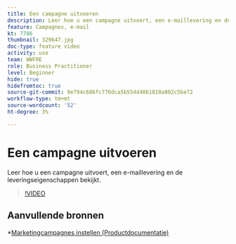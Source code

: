 ```yaml
---
title: Een campagne uitvoeren
description: Leer hoe u een campagne uitvoert, een e-maillevering en de leveringseigenschappen bekijkt.
feature: Campagnes, e-mail
kt: 7786
thumbnail: 329647.jpg
doc-type: feature video
activity: use
team: WWFRE
role: Business Practitioner
level: Beginner
hide: true
hidefromtoc: true
source-git-commit: 9e794c686fc776dca5b554d4861810a802c5be72
workflow-type: tm+mt
source-wordcount: '52'
ht-degree: 3%

---
```



# Een campagne uitvoeren

Leer hoe u een campagne uitvoert, een e-maillevering en de leveringseigenschappen bekijkt.

>[!VIDEO](https://video.tv.adobe.com/v/329647?quality=12)

## Aanvullende bronnen

*[Marketingcampagnes instellen (Productdocumentatie)](https://experienceleague.adobe.com/docs/campaign-classic/using/orchestrating-campaigns/orchestrate-campaigns/setting-up-marketing-campaigns.html)
